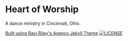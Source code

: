 # Heart of Worship

A dance ministry in Cincinnati, Ohio.






[Built using Ravi Riley's Agency Jekyll Theme](https://github.com/raviriley/agency-jekyll-theme)
[![LICENSE](https://img.shields.io/badge/license-MIT-lightgrey.svg)](https://github.com/raviriley/agency-jekyll-theme/blob/master/LICENSE.txt)
